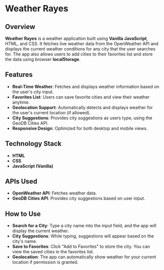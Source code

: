 # Weather Rayes

## Overview
**Weather Rayes** is a weather application built using **Vanilla JavaScript**, HTML, and CSS. It fetches live weather data from the OpenWeather API and displays the current weather conditions for any city that the user searches for. The app also allows users to add cities to their favorites list and store the data using browser **localStorage**.

## Features
- **Real-Time Weather**: Fetches and displays weather information based on the user's city input.
- **Favorites List**: Users can save favorite cities and view their weather anytime.
- **Geolocation Support**: Automatically detects and displays weather for the user's current location (if allowed).
- **City Suggestions**: Provides city suggestions as users type, using the GeoDB Cities API.
- **Responsive Design**: Optimized for both desktop and mobile views.

## Technology Stack
- **HTML**
- **CSS**
- **JavaScript (Vanilla)**

## APIs Used
- **OpenWeather API**: Fetches weather data.
- **GeoDB Cities API**: Provides city suggestions based on user input.

## How to Use
- **Search for a City**: Type a city name into the input field, and the app will display the current weather.
- **City Suggestions**: While typing, suggestions will appear based on the city's name.
- **Save to Favorites**: Click "Add to Favorites" to store the city. You can view the saved cities in the favorites list.
- **Geolocation**: The app can automatically show weather for your current location if permission is granted.


